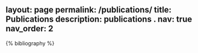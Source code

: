 layout: page
permalink: /publications/
title: Publications
description: publications .
nav: true
nav_order: 2
---

<!-- _pages/publications.md -->
<div class="publications">

{% bibliography %}

</div>

